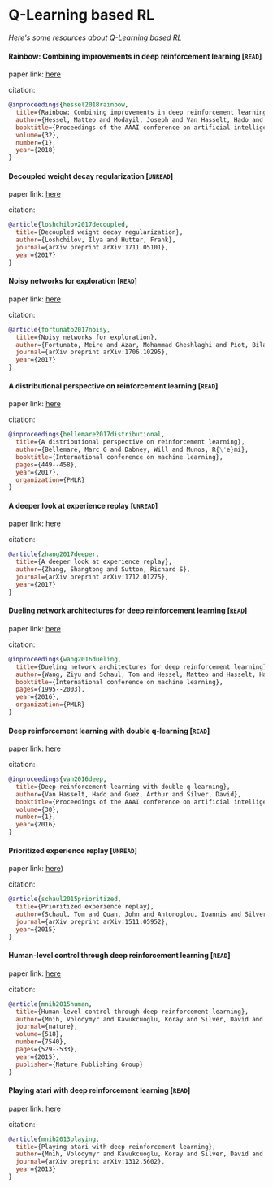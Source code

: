# Q-Learning based RL
*Here's some resources about Q-Learning based RL*



#### Rainbow: Combining improvements in deep reinforcement learning [`READ`]

paper link: [here](https://ojs.aaai.org/index.php/AAAI/article/download/11796/11655)

citation: 
```bibtex
@inproceedings{hessel2018rainbow,
  title={Rainbow: Combining improvements in deep reinforcement learning},
  author={Hessel, Matteo and Modayil, Joseph and Van Hasselt, Hado and Schaul, Tom and Ostrovski, Georg and Dabney, Will and Horgan, Dan and Piot, Bilal and Azar, Mohammad and Silver, David},
  booktitle={Proceedings of the AAAI conference on artificial intelligence},
  volume={32},
  number={1},
  year={2018}
}
```



#### Decoupled weight decay regularization [`UNREAD`]

paper link: [here](https://arxiv.org/pdf/1711.05101.pdf])

citation: 
```bibtex
@article{loshchilov2017decoupled,
  title={Decoupled weight decay regularization},
  author={Loshchilov, Ilya and Hutter, Frank},
  journal={arXiv preprint arXiv:1711.05101},
  year={2017}
}
```
    


#### Noisy networks for exploration [`READ`]

paper link: [here](https://arxiv.org/pdf/1706.10295.pdf)

citation: 
```bibtex
@article{fortunato2017noisy,
  title={Noisy networks for exploration},
  author={Fortunato, Meire and Azar, Mohammad Gheshlaghi and Piot, Bilal and Menick, Jacob and Osband, Ian and Graves, Alex and Mnih, Vlad and Munos, Remi and Hassabis, Demis and Pietquin, Olivier and others},
  journal={arXiv preprint arXiv:1706.10295},
  year={2017}
}
```
    


#### A distributional perspective on reinforcement learning [`READ`]

paper link: [here](http://proceedings.mlr.press/v70/bellemare17a/bellemare17a.pdf)

citation: 
```bibtex
@inproceedings{bellemare2017distributional,
  title={A distributional perspective on reinforcement learning},
  author={Bellemare, Marc G and Dabney, Will and Munos, R{\'e}mi},
  booktitle={International conference on machine learning},
  pages={449--458},
  year={2017},
  organization={PMLR}
}
```


 #### A deeper look at experience replay [`UNREAD`]

paper link: [here](https://arxiv.org/pdf/1712.01275)

citation: 
```bibtex
@article{zhang2017deeper,
  title={A deeper look at experience replay},
  author={Zhang, Shangtong and Sutton, Richard S},
  journal={arXiv preprint arXiv:1712.01275},
  year={2017}
}
```
       


#### Dueling network architectures for deep reinforcement learning [`READ`]

paper link: [here](http://proceedings.mlr.press/v48/wangf16.pdf)

citation: 
```bibtex
@inproceedings{wang2016dueling,
  title={Dueling network architectures for deep reinforcement learning},
  author={Wang, Ziyu and Schaul, Tom and Hessel, Matteo and Hasselt, Hado and Lanctot, Marc and Freitas, Nando},
  booktitle={International conference on machine learning},
  pages={1995--2003},
  year={2016},
  organization={PMLR}
}
```
    


#### Deep reinforcement learning with double q-learning [`READ`]

paper link: [here](https://ojs.aaai.org/index.php/AAAI/article/download/10295/10154)

citation: 
```bibtex
@inproceedings{van2016deep,
  title={Deep reinforcement learning with double q-learning},
  author={Van Hasselt, Hado and Guez, Arthur and Silver, David},
  booktitle={Proceedings of the AAAI conference on artificial intelligence},
  volume={30},
  number={1},
  year={2016}
}
```

#### Prioritized experience replay [`UNREAD`]

paper link: [here](https://arxiv.org/pdf/1511.05952.pdf))

citation: 
```bibtex
@article{schaul2015prioritized,
  title={Prioritized experience replay},
  author={Schaul, Tom and Quan, John and Antonoglou, Ioannis and Silver, David},
  journal={arXiv preprint arXiv:1511.05952},
  year={2015}
}
```


#### Human-level control through deep reinforcement learning [`READ`]

paper link: [here](https://training.incf.org/sites/default/files/2023-05/Human-level%20control%20through%20deep%20reinforcement%20learning.pdf)

citation: 
```bibtex
@article{mnih2015human,
  title={Human-level control through deep reinforcement learning},
  author={Mnih, Volodymyr and Kavukcuoglu, Koray and Silver, David and Rusu, Andrei A and Veness, Joel and Bellemare, Marc G and Graves, Alex and Riedmiller, Martin and Fidjeland, Andreas K and Ostrovski, Georg and others},
  journal={nature},
  volume={518},
  number={7540},
  pages={529--533},
  year={2015},
  publisher={Nature Publishing Group}
}
```


#### Playing atari with deep reinforcement learning [`READ`]

paper link: [here](https://arxiv.org/pdf/1312.5602.pdf)

citation: 
```bibtex
@article{mnih2013playing,
  title={Playing atari with deep reinforcement learning},
  author={Mnih, Volodymyr and Kavukcuoglu, Koray and Silver, David and Graves, Alex and Antonoglou, Ioannis and Wierstra, Daan and Riedmiller, Martin},
  journal={arXiv preprint arXiv:1312.5602},
  year={2013}
}
```


    
    
